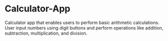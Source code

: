 # Calculator-App
Calculator app that enables users to perform basic arithmetic calculations. User input numbers using digit buttons and perform operations like addition, subtraction, multiplication, and division.
